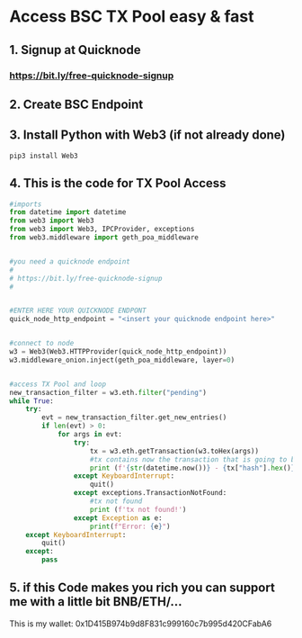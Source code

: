 # Access BSC TX Pool easy & fast


## 1. Signup at Quicknode

### https://bit.ly/free-quicknode-signup


## 2. Create BSC Endpoint

## 3. Install Python with Web3 (if not already done)

```
pip3 install Web3
```


## 4. This is the code for TX Pool Access

```python
#imports
from datetime import datetime
from web3 import Web3
from web3 import Web3, IPCProvider, exceptions
from web3.middleware import geth_poa_middleware


#you need a quicknode endpoint
#
# https://bit.ly/free-quicknode-signup
#


#ENTER HERE YOUR QUICKNODE ENDPONT
quick_node_http_endpoint = "<insert your quicknode endpoint here>"


#connect to node
w3 = Web3(Web3.HTTPProvider(quick_node_http_endpoint))
w3.middleware_onion.inject(geth_poa_middleware, layer=0)


#access TX Pool and loop
new_transaction_filter = w3.eth.filter("pending")
while True:
    try:
        evt = new_transaction_filter.get_new_entries()
        if len(evt) > 0:
            for args in evt:
                try:
                    tx = w3.eth.getTransaction(w3.toHex(args))
                    #tx contains now the transaction that is going to be mined
                    print (f'{str(datetime.now())} - {tx["hash"].hex()}')
                except KeyboardInterrupt:
                    quit()
                except exceptions.TransactionNotFound:
                    #tx not found
                    print (f'tx not found!')
                except Exception as e:
                    print(f"Error: {e}")
    except KeyboardInterrupt:
        quit()
    except:
        pass
```


## 5. if this Code makes you rich you can support me with a little bit BNB/ETH/...

This is my wallet: 0x1D415B974b9d8F831c999160c7b995d420CFabA6

